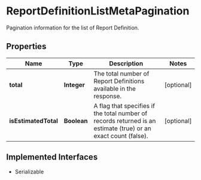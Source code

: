 

# ReportDefinitionListMetaPagination

Pagination information for the list of Report Definition.

## Properties

Name | Type | Description | Notes
------------ | ------------- | ------------- | -------------
**total** | **Integer** | The total number of Report Definitions available in the response. |  [optional]
**isEstimatedTotal** | **Boolean** | A flag that specifies if the total number of records returned is an estimate (true) or an exact count (false). |  [optional]


## Implemented Interfaces

* Serializable


